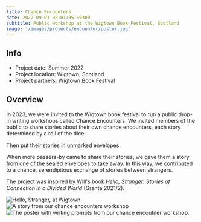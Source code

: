 ```yaml
---
title: Chance Encounters
date: 2022-09-01 08:01:35 +0300
subtitle: Public workshop at the Wigtown Book Festival, Scotland
image: '/images/projects/encounter/poster.jpg'
---
```


## Info 
- Project date: Summer 2022
- Project location: Wigtown, Scotland
- Project partners: Wigtown Book Festival

## Overview
In 2023, we were invited to the Wigtown book festival to run a public drop-in writing workshops called Chance Encounters. We invited members of the public to share stories about their own chance encounters, each story determined by a roll of the dice. 

Then put their stories in unmarked envelopes.

When more passers-by came to share their stories, we gave them a story from one of the sealed envelopes to take away. In this way, we contributed to a chance, serendipitous exchange of stories between strangers.

The project was inspired by Will's book *Hello, Stranger: Stories of Connection in a Divided World* (Granta 2021/2).

<div class="gallery-box">
  <div class="gallery">
    <img src="/images/projects/encounter/chance-book.jpg" loading="lazy" alt="Hello, Stranger, at Wigtown">
    <img src="/images/projects/encounter/chance-story.jpg" loading="lazy" alt="A story from our chance encounters workshop">
    <img src="/images/projects/encounter/chance-dice.jpg" loading="lazy" alt="The poster with writing prompts from our chance encoutner workshop.">
  </div>
</div>
